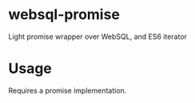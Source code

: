 # websql-promise
Light promise wrapper over WebSQL, and ES6 iterator

# Usage
Requires a promise implementation.
